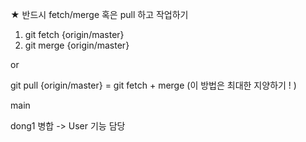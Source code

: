 ★ 반드시 fetch/merge 혹은 pull 하고 작업하기

1. git fetch {origin/master}
2. git merge {origin/master}

or 

git pull {origin/master} = git fetch + merge (이 방법은 최대한 지양하기 ! )


main 

dong1 병합 
-> User 기능 담당